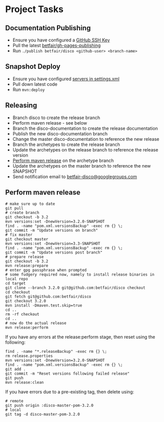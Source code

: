 Project Tasks
=============

Documentation Publishing
------------------------
* Ensure you have configured a [GitHub SSH Key](https://help.github.com/articles/generating-ssh-keys)
* Pull the latest [betfair/gh-pages-publishing](https://github.com/betfair/gh-pages-publishing)
* Run ```./publish betfair/disco <github-user> <branch-name>```

Snapshot Deploy
---------------
* Ensure you have configured [servers in settings.xml](https://docs.sonatype.org/display/Repository/Sonatype+OSS+Maven+Repository+Usage+Guide)
* Pull down latest code
* Run ```mvn:deploy```

Releasing
---------
* Branch disco to create the release branch
* Perform maven release - see below
* Branch the disco-documentation to create the release documentation
* Publish the new disco-documentation branch
* Change the master disco-documentation to reference the new release
* Branch the archetypes to create the release branch
* Update the archetypes on the release branch to reference the release version
* [Perform maven release](https://docs.sonatype.org/display/Repository/Sonatype+OSS+Maven+Repository+Usage+Guide) on the archetype branch
* Update the archetypes on the master branch to reference the new SNAPSHOT
* Send notification email to betfair-disco@googlegroups.com

Perform maven release
---------------------
```
# make sure up to date
git pull
# create branch
git checkout -b 3.2
mvn versions:set -DnewVersion=3.2.0-SNAPSHOT
find . -name "pom.xml.versionsBackup" -exec rm {} \;
git commit -m "Update versions on branch"
# fix master
git checkout master
mvn versions:set -DnewVersion=3.3-SNAPSHOT
find . -name "pom.xml.versionsBackup" -exec rm {} \;
git commit -m "Update versions post branch"
# prepare release
git checkout -b 3.2
mvn release:prepare
# enter gpg passphrase when prompted
# some fudgery required now, namely to install release binaries in local repo
cd target
git clone --branch 3.2.0 git@github.com:betfair/disco checkout
cd checkout
git fetch git@github.com:betfair/disco
git checkout 3.2.0
mvn install -Dmaven.test.skip=true
cd ..
rm -rf checkout
cd ..
# now do the actual release
mvn release:perform
```

If you have any errors at the release:perform stage, then reset using the following:
```
find . -name "*.releaseBackup" -exec rm {} \;
rm release.properties
mvn versions:set -DnewVersion=3.2.0-SNAPSHOT
find . -name "pom.xml.versionsBackup" -exec rm {} \;
git add .
git commit -m "Reset versions following failed release"
git push
mvn release:clean
```

If you have errors due to a pre-existing tag, then delete using:
```
# remote
git push origin :disco-master-pom-3.2.0
# local
git tag -d disco-master-pom-3.2.0
```

